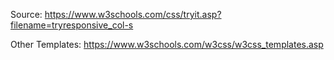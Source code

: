 Source:
https://www.w3schools.com/css/tryit.asp?filename=tryresponsive_col-s


Other Templates:
https://www.w3schools.com/w3css/w3css_templates.asp


